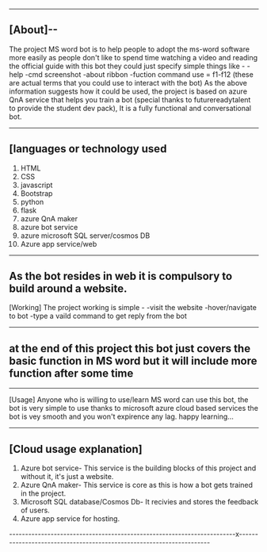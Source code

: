 

-------------------------------------
[About]--
---------------------------------------------

The project MS word bot is to help people to adopt the ms-word software more easily as people don't like to spend time watching a video and reading the official guide with this bot they could just specify simple things like -
-help
-cmd screenshot
-about ribbon
-fuction command use = f1-f12
(these are actual terms that you could use to interact with the bot)
As the above information suggests how it could be used, the project is based on azure QnA service that helps you train a bot (special thanks to futurereadytalent to provide the student dev pack), It is a fully functional and conversational bot.

------------------------------------------------------------------------------------------------
[languages or technology used
------------------------------------------------------------------------------------------

1. HTML
2. CSS
3. javascript
4. Bootstrap
5. python
6. flask
7. azure QnA maker
8. azure bot service
9. azure microsoft SQL server/cosmos DB
10. Azure app service/web

-----------------------------------------------------------------------------
As the bot resides in web it is compulsory to build around a website.
-----------------------------------------------------------------------

[Working]
The project working is simple -
-visit the website
-hover/navigate to bot
-type a vaild command to get reply from the bot

---------------------------------------------------------------------------------------
## at the end of this project this bot just covers the basic function in MS word but it will include more function after some time ##
------------------------------------------------------------------------

[Usage]
Anyone who is willing to use/learn MS word can use this bot, the bot is very simple to use thanks to microsoft azure cloud based services the bot is vey smooth and you won't expirence any lag.
happy learning...

-----------------------------------------------------------------------
[Cloud usage explanation]
------------------------------------------------------------
1. Azure bot service-
   This service is the building blocks of this project and without it, it's just a website.
2. Azure QnA maker-
   This service is core as this is how a bot gets trained in the project.
3. Microsoft SQL database/Cosmos Db-
   It recivies and stores the feedback of users.
4. Azure app service for hosting.


-----------------------------------------------------------------------x---------------------------------------------------------------------
